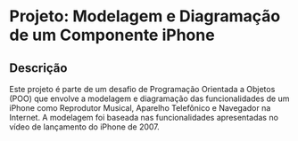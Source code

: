 # Projeto: Modelagem e Diagramação de um Componente iPhone
## Descrição
Este projeto é parte de um desafio de Programação Orientada a Objetos (POO) que envolve a modelagem e diagramação das funcionalidades de um iPhone como Reprodutor Musical, Aparelho Telefônico e Navegador na Internet. A modelagem foi baseada nas funcionalidades apresentadas no vídeo de lançamento do iPhone de 2007.
